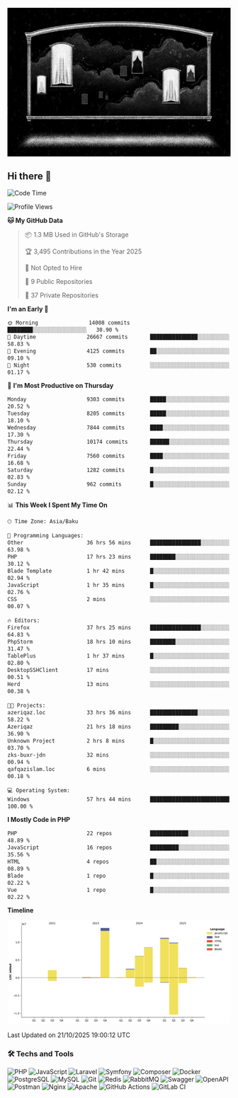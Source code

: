 <!--WALLPAPER-->
<p align='center'>
  <img src='assets/wallpapers/4.gif' alt='Banner'>
</p>
<!--/WALLPAPER-->

## Hi there 👋

<!--START_SECTION:waka-->
![Code Time](http://img.shields.io/badge/Code%20Time-527%20hrs%208%20mins-blue)

![Profile Views](http://img.shields.io/badge/Profile%20Views-0-blue)

**🐱 My GitHub Data** 

> 📦 1.3 MB Used in GitHub's Storage 
 > 
> 🏆 3,495 Contributions in the Year 2025
 > 
> 🚫 Not Opted to Hire
 > 
> 📜 9 Public Repositories 
 > 
> 🔑 37 Private Repositories 
 > 
**I'm an Early 🐤** 

```text
🌞 Morning                14008 commits       ████████░░░░░░░░░░░░░░░░░   30.90 % 
🌆 Daytime                26667 commits       ███████████████░░░░░░░░░░   58.83 % 
🌃 Evening                4125 commits        ██░░░░░░░░░░░░░░░░░░░░░░░   09.10 % 
🌙 Night                  530 commits         ░░░░░░░░░░░░░░░░░░░░░░░░░   01.17 % 
```
📅 **I'm Most Productive on Thursday** 

```text
Monday                   9303 commits        █████░░░░░░░░░░░░░░░░░░░░   20.52 % 
Tuesday                  8205 commits        █████░░░░░░░░░░░░░░░░░░░░   18.10 % 
Wednesday                7844 commits        ████░░░░░░░░░░░░░░░░░░░░░   17.30 % 
Thursday                 10174 commits       ██████░░░░░░░░░░░░░░░░░░░   22.44 % 
Friday                   7560 commits        ████░░░░░░░░░░░░░░░░░░░░░   16.68 % 
Saturday                 1282 commits        █░░░░░░░░░░░░░░░░░░░░░░░░   02.83 % 
Sunday                   962 commits         █░░░░░░░░░░░░░░░░░░░░░░░░   02.12 % 
```


📊 **This Week I Spent My Time On** 

```text
🕑︎ Time Zone: Asia/Baku

💬 Programming Languages: 
Other                    36 hrs 56 mins      ████████████████░░░░░░░░░   63.98 % 
PHP                      17 hrs 23 mins      ████████░░░░░░░░░░░░░░░░░   30.12 % 
Blade Template           1 hr 42 mins        █░░░░░░░░░░░░░░░░░░░░░░░░   02.94 % 
JavaScript               1 hr 35 mins        █░░░░░░░░░░░░░░░░░░░░░░░░   02.76 % 
CSS                      2 mins              ░░░░░░░░░░░░░░░░░░░░░░░░░   00.07 % 

🔥 Editors: 
Firefox                  37 hrs 25 mins      ████████████████░░░░░░░░░   64.83 % 
PhpStorm                 18 hrs 10 mins      ████████░░░░░░░░░░░░░░░░░   31.47 % 
TablePlus                1 hr 37 mins        █░░░░░░░░░░░░░░░░░░░░░░░░   02.80 % 
DesktopSSHClient         17 mins             ░░░░░░░░░░░░░░░░░░░░░░░░░   00.51 % 
Herd                     13 mins             ░░░░░░░░░░░░░░░░░░░░░░░░░   00.38 % 

🐱‍💻 Projects: 
azeriqaz.loc             33 hrs 36 mins      ███████████████░░░░░░░░░░   58.22 % 
Azeriqaz                 21 hrs 18 mins      █████████░░░░░░░░░░░░░░░░   36.90 % 
Unknown Project          2 hrs 8 mins        █░░░░░░░░░░░░░░░░░░░░░░░░   03.70 % 
zks-buxr-jdn             32 mins             ░░░░░░░░░░░░░░░░░░░░░░░░░   00.94 % 
qafqazislam.loc          6 mins              ░░░░░░░░░░░░░░░░░░░░░░░░░   00.18 % 

💻 Operating System: 
Windows                  57 hrs 44 mins      █████████████████████████   100.00 % 
```

**I Mostly Code in PHP** 

```text
PHP                      22 repos            ████████████░░░░░░░░░░░░░   48.89 % 
JavaScript               16 repos            █████████░░░░░░░░░░░░░░░░   35.56 % 
HTML                     4 repos             ██░░░░░░░░░░░░░░░░░░░░░░░   08.89 % 
Blade                    1 repo              █░░░░░░░░░░░░░░░░░░░░░░░░   02.22 % 
Vue                      1 repo              █░░░░░░░░░░░░░░░░░░░░░░░░   02.22 % 
```



**Timeline**

![Lines of Code chart](https://raw.githubusercontent.com/feridnesibzade/feridnesibzade/main/assets/bar_graph.png)


 Last Updated on 21/10/2025 19:00:12 UTC
<!--END_SECTION:waka-->

### 🛠️ Techs and Tools

![PHP](https://img.shields.io/badge/PHP-777BB4?style=for-the-badge&logo=php&logoColor=white)
![JavaScript](https://img.shields.io/badge/JavaScript-F7DF1E?style=for-the-badge&logo=javascript&logoColor=000)
![Laravel](https://img.shields.io/badge/Laravel-F55247?style=for-the-badge&logo=laravel&logoColor=white)
![Symfony](https://img.shields.io/badge/Symfony-000000?style=for-the-badge&logo=symfony&logoColor=white)
![Composer](https://img.shields.io/badge/Composer-885630?style=for-the-badge&logo=composer&logoColor=white)
![Docker](https://img.shields.io/badge/Docker-2496ED?style=for-the-badge&logo=docker&logoColor=white)
![PostgreSQL](https://img.shields.io/badge/PostgreSQL-4169E1?style=for-the-badge&logo=postgresql&logoColor=white)
![MySQL](https://img.shields.io/badge/MySQL-4479A1?style=for-the-badge&logo=mysql&logoColor=white)
![Git](https://img.shields.io/badge/Git-F05032?style=for-the-badge&logo=git&logoColor=white)
![Redis](https://img.shields.io/badge/Redis-DC382D?style=for-the-badge&logo=redis&logoColor=white)
![RabbitMQ](https://img.shields.io/badge/RabbitMQ-FF6600?style=for-the-badge&logo=rabbitmq&logoColor=white)
![Swagger](https://img.shields.io/badge/Swagger-85EA2D?style=for-the-badge&logo=swagger&logoColor=black)
![OpenAPI](https://img.shields.io/badge/OpenAPI-6BA539?style=for-the-badge&logo=openapiinitiative&logoColor=white)
![Postman](https://img.shields.io/badge/Postman-FF6C37?style=for-the-badge&logo=postman&logoColor=white)
![Nginx](https://img.shields.io/badge/Nginx-009639?style=for-the-badge&logo=nginx&logoColor=white)
![Apache](https://img.shields.io/badge/Apache-D22128?style=for-the-badge&logo=apache&logoColor=white)
![GitHub Actions](https://img.shields.io/badge/GitHub%20Actions-2088FF?style=for-the-badge&logo=githubactions&logoColor=white)
![GitLab CI](https://img.shields.io/badge/GitLab%20CI-FC6D26?style=for-the-badge&logo=gitlab&logoColor=white)

